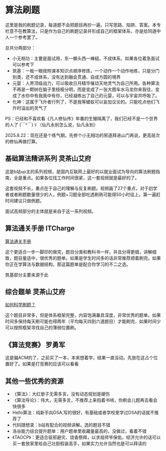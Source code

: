 # 算法刷题

这里是我的刷题记录，每道题不会把题目再抄一遍，只写思路、陷阱、答案。本专栏意不在教算法，只是作为自己的刷题记录并形成自己的框架体系，亦是给同道中人一个参考罢了。

总共分两部分：

- 小无相功：主要是面试用，东一榔头西一棒槌，不成体系，如果各位着急面试可以参考下
- 筑基：一板一眼按照课本知识点顺序修炼，一个动作一个动作地练，只是分门别类，还不成体系，没有达到融会贯通、自成方圆的境界
- 元婴：人界顶级战力，可以吸收日月精华催动天地灵气为自己所用。各种算法不再是一颗树在脑子里枝桠分明，而是变成了一张大图车水马龙你来我往，变成了水你中有我我中有你，已经凝练出了自己的元婴，可以与宇宙共呼吸了。
- 化神：这属于飞升者行列了，不是我等蝼蚁可以妄加议论的。只能吃点他们飞升时溢出的灵气了

PS：已经和不喜欢看《凡人修仙传》年番的生殖隔离了，我们已经不是一个世界的人了 (￣^￣)ゞ（仙凡永别怎么说，仙凡永别）

2025.8.22：现在还是个练气期，先修个小无相功的邪道拜进山门再说，更高层次的修仙再做打算。

## 基础算法精讲系列 灵茶山艾府  

这是b站up主的系列视频，是国内互联网上最好的以就业面试为导向的算法刷题指南，全是重点。如果各位找工作时间很紧，这一套视频就是最好的了。

这套视频不长，重点在于自己的理解与反复刷题。视频画了27个重点，对于初学者或者刷题数量很少的人，例题+习题全部吃透刷熟可能得50小时往上。第一遍赶时间建议只做例题。

面试高频部分的主体就是来自于这一系列视频。

## 算法通关手册  ITCharge 

[算法通关手册](https://algo.itcharge.cn/)

这个更适合一步一脚印的做完，题目分类和教科书一样，并且分得更细，讲解细致，题目量适中，很优秀的题单。如果是学生时间多的话非常推荐顺着刷完。如果你正在学算法与数据结构，那这篇题单是配合你学习的不二之选。

筑基部分主要来源于此

## 综合题单 灵茶山艾府  

[如何科学刷题？](https://leetcode.cn/discuss/post/3141566/)

这个题目非常多，但是体系框架完整，内容饱满兼具深度，非常优秀的题单。如果时间多保持每天刷可能也得两年（平均每天四到六道题目）才能刷完，如果时间少可以按照框架寻找自己的薄弱位置刷。

## 《算法竞赛》  罗勇军

这是偏ACM的了，之前买了一本，本来想着学，结果一直没动。先放在这占个位置好了。如果是打竞赛的应该可以看看

## 其他一些优秀的资源

- 《算法》：大红册子无需多言，没有动态规划是硬伤
- 《算法导论》：伟大，无需多言，不推荐上来抱着书啃，你刷会儿题再去看会快很多
- Hello算法：纯新手向DSA,写的很好，有基础或者学校里学过DSA的话就不推荐了
- 代码随想录：b站有配合的视频讲解。选的题目不错
- 洛谷能力综合提升题单：用户题单里收藏量最高的，没做过，看着不错
- 《TAOCP》：更适合驱邪避灾、烧香祭拜，以求祖师爷保佑，经济允许的话可以买一套放家里给自己壮胆假装高手，如果实力允许当然也是可以拜读的



